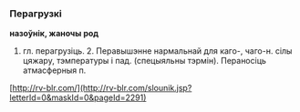 ### Перагрузкі
**назоўнік, жаночы род**

1. гл. перагрузіць. 2. Перавышэнне нармальнай для каго-, чаго-н. сілы цяжару, тэмпературы і пад. (спецыяльны тэрмін). Пераносіць атмасферныя п.

<a rel="author">[http://rv-blr.com/](http://rv-blr.com/slounik.jsp?letterId=0&maskId=0&pageId=2291)</a>
